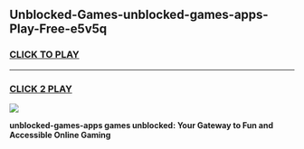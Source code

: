 
## Unblocked-Games-unblocked-games-apps-Play-Free-e5v5q
<h3>
<a href="https://premium76.site?title=unblocked-games-apps&ref=22A">CLICK TO PLAY</a></h3>
<hr>

<h3>
<a href="https://premium76.site?title=unblocked-games-apps&ref=22A">CLICK 2 PLAY</a>
  
</h3>

<a href="https://premium76.site?title=unblocked-games-apps&ref=22A"><img src="https://clearcache.store/games.png"></a>


**unblocked-games-apps games unblocked: Your Gateway to Fun and Accessible Online Gaming**
